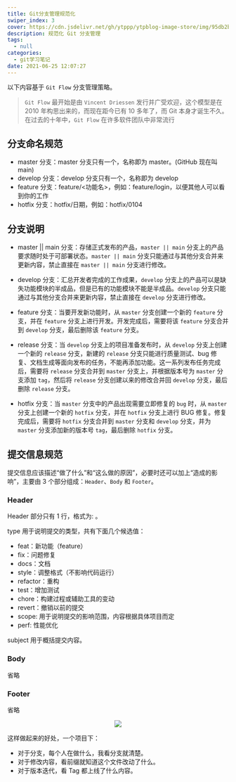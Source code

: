 ```yaml
---
title: Git分支管理规范化
swiper_index: 3
cover: https://cdn.jsdelivr.net/gh/ytppp/ytpblog-image-store/img/95db2bd611d144e596026143d02fba44_tplv-k3u1fbpfcp-watermark.png
description: 规范化 Git 分支管理
tags:
  - null
categories:
  - git学习笔记
date: 2021-06-25 12:07:27
---
```


以下内容基于 `Git Flow` 分支管理策略。

> `Git Flow` 最开始是由 `Vincent Driessen` 发行并广受欢迎，这个模型是在 2010 年构思出来的，而现在距今已有 10 多年了，而 Git 本身才诞生不久。在过去的十年中，`Git Flow` 在许多软件团队中非常流行

## 分支命名规范

- master 分支：master 分支只有一个，名称即为 master。(GitHub 现在叫 main)
- develop 分支：develop 分支只有一个，名称即为 develop
- feature 分支：feature/<功能名>，例如：feature/login，以便其他人可以看到你的工作
- hotfix 分支：hotfix/日期，例如：hotfix/0104

## 分支说明

- master || main 分支：存储正式发布的产品，`master || main` 分支上的产品要求随时处于可部署状态。`master || main` 分支只能通过与其他分支合并来更新内容，禁止直接在 `master || main` 分支进行修改。

- develop 分支：汇总开发者完成的工作成果，`develop` 分支上的产品可以是缺失功能模块的半成品，但是已有的功能模块不能是半成品。`develop` 分支只能通过与其他分支合并来更新内容，禁止直接在 `develop` 分支进行修改。

- feature 分支：当要开发新功能时，从 `master` 分支创建一个新的 `feature` 分支，并在 `feature` 分支上进行开发。开发完成后，需要将该 `feature` 分支合并到 `develop` 分支，最后删除该 `feature` 分支。

- release 分支：当 `develop` 分支上的项目准备发布时，从 `develop` 分支上创建一个新的 `release` 分支，新建的 `release` 分支只能进行质量测试、bug 修复、文档生成等面向发布的任务，不能再添加功能。这一系列发布任务完成后，需要将 `release` 分支合并到 `master` 分支上，并根据版本号为 `master` 分支添加 `tag`，然后将 `release` 分支创建以来的修改合并回 `develop` 分支，最后删除 `release` 分支。

- hotfix 分支：当 `master` 分支中的产品出现需要立即修复的 `bug` 时，从 `master` 分支上创建一个新的 `hotfix` 分支，并在 `hotfix` 分支上进行 BUG 修复。修复完成后，需要将 `hotfix` 分支合并到 `master` 分支和 `develop` 分支，并为 `master` 分支添加新的版本号 `tag`，最后删除 `hotfix` 分支。

## 提交信息规范

提交信息应该描述“做了什么”和“这么做的原因”，必要时还可以加上“造成的影响”，主要由 3 个部分组成：`Header`、`Body` 和 `Footer`。

### Header

Header 部分只有 1 行，格式为<type>: <subject>。

type 用于说明提交的类型，共有下面几个候选值：

- feat：新功能（feature）
- fix：问题修复
- docs：文档
- style：调整格式（不影响代码运行）
- refactor：重构
- test：增加测试
- chore：构建过程或辅助工具的变动
- revert：撤销以前的提交
- scope: 用于说明提交的影响范围，内容根据具体项目而定
- perf: 性能优化

subject 用于概括提交内容。

### Body

省略

### Footer

省略

<p align="center">
  <img src="https://cdn.jsdelivr.net/gh/ytppp/ytpblog-image-store/img/95db2bd611d144e596026143d02fba44_tplv-k3u1fbpfcp-watermark.png" />
</p>

这样做起来的好处，一个项目下：

- 对于分支，每个人在做什么，我看分支就清楚。
- 对于修改内容，看前缀就知道这个文件改动了什么。
- 对于版本迭代，看 Tag 都上线了什么内容。
